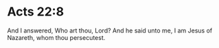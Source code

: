 # Acts 22:8

And I answered, Who art thou, Lord? And he said unto me, I am Jesus of Nazareth, whom thou persecutest.
